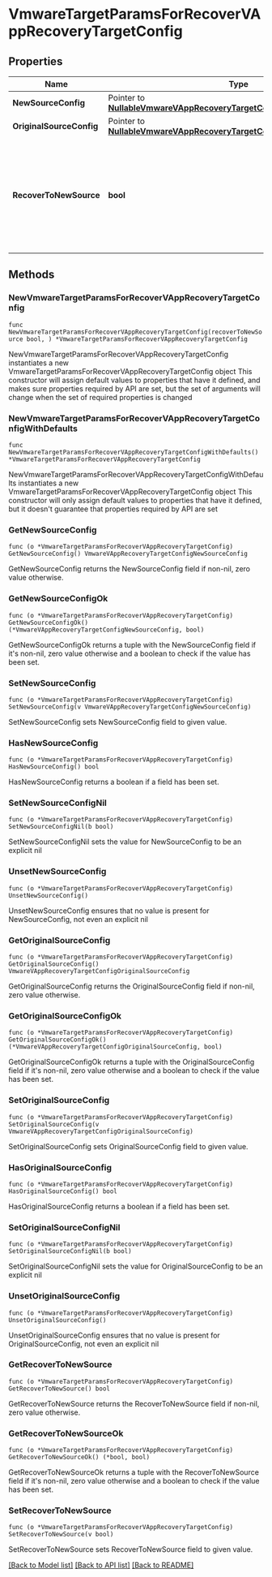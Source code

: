 # VmwareTargetParamsForRecoverVAppRecoveryTargetConfig

## Properties

Name | Type | Description | Notes
------------ | ------------- | ------------- | -------------
**NewSourceConfig** | Pointer to [**NullableVmwareVAppRecoveryTargetConfigNewSourceConfig**](VmwareVAppRecoveryTargetConfigNewSourceConfig.md) |  | [optional] 
**OriginalSourceConfig** | Pointer to [**NullableVmwareVAppRecoveryTargetConfigOriginalSourceConfig**](VmwareVAppRecoveryTargetConfigOriginalSourceConfig.md) |  | [optional] 
**RecoverToNewSource** | **bool** | Specifies the parameter whether the recovery should be performed to a new or an existing Source Target. | 

## Methods

### NewVmwareTargetParamsForRecoverVAppRecoveryTargetConfig

`func NewVmwareTargetParamsForRecoverVAppRecoveryTargetConfig(recoverToNewSource bool, ) *VmwareTargetParamsForRecoverVAppRecoveryTargetConfig`

NewVmwareTargetParamsForRecoverVAppRecoveryTargetConfig instantiates a new VmwareTargetParamsForRecoverVAppRecoveryTargetConfig object
This constructor will assign default values to properties that have it defined,
and makes sure properties required by API are set, but the set of arguments
will change when the set of required properties is changed

### NewVmwareTargetParamsForRecoverVAppRecoveryTargetConfigWithDefaults

`func NewVmwareTargetParamsForRecoverVAppRecoveryTargetConfigWithDefaults() *VmwareTargetParamsForRecoverVAppRecoveryTargetConfig`

NewVmwareTargetParamsForRecoverVAppRecoveryTargetConfigWithDefaults instantiates a new VmwareTargetParamsForRecoverVAppRecoveryTargetConfig object
This constructor will only assign default values to properties that have it defined,
but it doesn't guarantee that properties required by API are set

### GetNewSourceConfig

`func (o *VmwareTargetParamsForRecoverVAppRecoveryTargetConfig) GetNewSourceConfig() VmwareVAppRecoveryTargetConfigNewSourceConfig`

GetNewSourceConfig returns the NewSourceConfig field if non-nil, zero value otherwise.

### GetNewSourceConfigOk

`func (o *VmwareTargetParamsForRecoverVAppRecoveryTargetConfig) GetNewSourceConfigOk() (*VmwareVAppRecoveryTargetConfigNewSourceConfig, bool)`

GetNewSourceConfigOk returns a tuple with the NewSourceConfig field if it's non-nil, zero value otherwise
and a boolean to check if the value has been set.

### SetNewSourceConfig

`func (o *VmwareTargetParamsForRecoverVAppRecoveryTargetConfig) SetNewSourceConfig(v VmwareVAppRecoveryTargetConfigNewSourceConfig)`

SetNewSourceConfig sets NewSourceConfig field to given value.

### HasNewSourceConfig

`func (o *VmwareTargetParamsForRecoverVAppRecoveryTargetConfig) HasNewSourceConfig() bool`

HasNewSourceConfig returns a boolean if a field has been set.

### SetNewSourceConfigNil

`func (o *VmwareTargetParamsForRecoverVAppRecoveryTargetConfig) SetNewSourceConfigNil(b bool)`

 SetNewSourceConfigNil sets the value for NewSourceConfig to be an explicit nil

### UnsetNewSourceConfig
`func (o *VmwareTargetParamsForRecoverVAppRecoveryTargetConfig) UnsetNewSourceConfig()`

UnsetNewSourceConfig ensures that no value is present for NewSourceConfig, not even an explicit nil
### GetOriginalSourceConfig

`func (o *VmwareTargetParamsForRecoverVAppRecoveryTargetConfig) GetOriginalSourceConfig() VmwareVAppRecoveryTargetConfigOriginalSourceConfig`

GetOriginalSourceConfig returns the OriginalSourceConfig field if non-nil, zero value otherwise.

### GetOriginalSourceConfigOk

`func (o *VmwareTargetParamsForRecoverVAppRecoveryTargetConfig) GetOriginalSourceConfigOk() (*VmwareVAppRecoveryTargetConfigOriginalSourceConfig, bool)`

GetOriginalSourceConfigOk returns a tuple with the OriginalSourceConfig field if it's non-nil, zero value otherwise
and a boolean to check if the value has been set.

### SetOriginalSourceConfig

`func (o *VmwareTargetParamsForRecoverVAppRecoveryTargetConfig) SetOriginalSourceConfig(v VmwareVAppRecoveryTargetConfigOriginalSourceConfig)`

SetOriginalSourceConfig sets OriginalSourceConfig field to given value.

### HasOriginalSourceConfig

`func (o *VmwareTargetParamsForRecoverVAppRecoveryTargetConfig) HasOriginalSourceConfig() bool`

HasOriginalSourceConfig returns a boolean if a field has been set.

### SetOriginalSourceConfigNil

`func (o *VmwareTargetParamsForRecoverVAppRecoveryTargetConfig) SetOriginalSourceConfigNil(b bool)`

 SetOriginalSourceConfigNil sets the value for OriginalSourceConfig to be an explicit nil

### UnsetOriginalSourceConfig
`func (o *VmwareTargetParamsForRecoverVAppRecoveryTargetConfig) UnsetOriginalSourceConfig()`

UnsetOriginalSourceConfig ensures that no value is present for OriginalSourceConfig, not even an explicit nil
### GetRecoverToNewSource

`func (o *VmwareTargetParamsForRecoverVAppRecoveryTargetConfig) GetRecoverToNewSource() bool`

GetRecoverToNewSource returns the RecoverToNewSource field if non-nil, zero value otherwise.

### GetRecoverToNewSourceOk

`func (o *VmwareTargetParamsForRecoverVAppRecoveryTargetConfig) GetRecoverToNewSourceOk() (*bool, bool)`

GetRecoverToNewSourceOk returns a tuple with the RecoverToNewSource field if it's non-nil, zero value otherwise
and a boolean to check if the value has been set.

### SetRecoverToNewSource

`func (o *VmwareTargetParamsForRecoverVAppRecoveryTargetConfig) SetRecoverToNewSource(v bool)`

SetRecoverToNewSource sets RecoverToNewSource field to given value.



[[Back to Model list]](../README.md#documentation-for-models) [[Back to API list]](../README.md#documentation-for-api-endpoints) [[Back to README]](../README.md)


